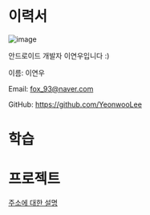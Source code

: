 # 이력서
![image](https://user-images.githubusercontent.com/29223461/190564953-35433d30-d72b-44d4-89bc-7c06bc0ec606.png)


안드로이드 개발자 이연우입니다 :)


이름: 이연우

Email: fox_93@naver.com

GitHub: https://github.com/YeonwooLee

# 학습

# 프로젝트
[주소에 대한 설명](http://www.google.co.kr)

